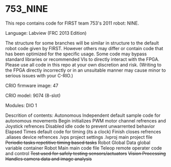753_NINE
========

This repo contains code for FIRST team 753's 2011 robot: NINE.

Language:
  Labview (FRC 2013 Edition)

The structure for some branches will be similar in structure to the default robot code given by FIRST. However others may differ or contain code that has been optimized for the specific usage. Some code may bypass standard libraries or recommended VIs to directly interact with the FPGA. Please use all code in this repo at your own discretion and risk. (Writing to the FPGA directly incorrectly or in an unsuitable manner may cause minor to serious issues with your C-RIO.)

CRIO firmware image: 47

CRIO model: 9074 (8-slot)

Modules: DIO 1

Descrition of contents:
Autonomous Independent    default sample code for autonomous movements
Begin                     initializes PWM motor channel refrences and Joystick refrences
Disabled                  idle code to prevent unwarrented behavior
Elapsed Times             default code for timing (its a clock)
Finish                    closes refrences
.aliases                  device refrences
.lvps                     project settings
.lvproj                   main project file
~~Periodic tasks            repetitive timing based tasks~~
Robot Global Data         global variable container
Robot Main                main code file
Teleop                    remote operater code and control
~~Test                      used for safely testing sensors/actuators~~
~~Vision Processing         Handles camera data and image analysis~~
